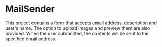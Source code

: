 # MailSender

This project contains a form that accepts email address, description and user's name. The option to upload images and preview them are also provided. When the user submnitted, the contents will be sent to the specified email address.
